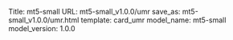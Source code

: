 Title: mt5-small
URL: mt5-small_v1.0.0/umr
save_as: mt5-small_v1.0.0/umr.html
template: card_umr
model_name: mt5-small
model_version: 1.0.0

